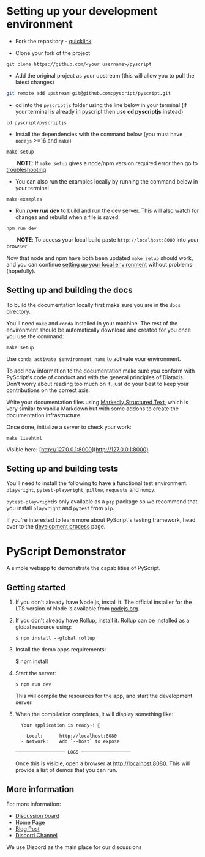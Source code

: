 # Setting up your development environment

-   Fork the repository - [quicklink](https://github.com/pyscript/pyscript/fork)

-   Clone your fork of the project

```
git clone https://github.com/<your username>/pyscript
```

-   Add the original project as your upstream (this will allow you to pull the latest changes)

```sh
git remote add upstream git@github.com:pyscript/pyscript.git
```

-   cd into the `pyscriptjs` folder using the line below in your terminal (if your terminal is already in pyscript then use **cd pyscriptjs** instead)

```
cd pyscript/pyscriptjs
```

-   Install the dependencies with the command below (you must have `nodejs` >=16 and `make`)

```
make setup
```

&nbsp;&nbsp;&nbsp;&nbsp;&nbsp;&nbsp; **NOTE**: If `make setup` gives a node/npm version required error then go to [troubleshooting](https://github.com/pyscript/pyscript/blob/main/TROUBLESHOOTING.md)

-   You can also run the examples locally by running the command below in your terminal

```
make examples
```

-   Run **_npm run dev_** to build and run the dev server. This will also watch for changes and rebuild when a file is saved.

```
npm run dev
```

&nbsp;&nbsp;&nbsp;&nbsp;&nbsp;&nbsp; **NOTE**: To access your local build paste `http://localhost:8080` into your browser

Now that node and npm have both been updated `make setup` should work, and you can continue [setting up your local environment](setting-up-environment.md) without problems (hopefully).

## Setting up and building the docs

To build the documentation locally first make sure you are in the `docs` directory.

You'll need `make` and `conda` installed in your machine. The rest of the environment should be automatically download and created for you once you use the command:

```
make setup
```

Use `conda activate $environment_name` to activate your environment.

To add new information to the documentation make sure you conform with PyScript's code of conduct and with the general principles of Diataxis. Don't worry about reading too much on it, just do your best to keep your contributions on the correct axis.

Write your documentation files using [Markedly Structured Text](https://myst-parser.readthedocs.io/en/latest/syntax/optional.html), which is very similar to vanilla Markdown but with some addons to create the documentation infrastructure.

Once done, initialize a server to check your work:

```
make livehtml
```

Visible here: [http://127.0.0.1:8000](http://127.0.0.1:8000)

## Setting up and building tests

You'll need to install the following to have a functional test environment: `playwright`, `pytest-playwright`, `pillow`, `requests` and `numpy`.

`pytest-playwright`is only available as a `pip` package so we recommend that you install `playwright` and `pytest` from `pip`.

If you're interested to learn more about PyScript's testing framework, head over to the [development process](developing.md) page.

# PyScript Demonstrator

A simple webapp to demonstrate the capabilities of PyScript.

## Getting started

1.  If you don't already have Node.js, install it. The official installer for the
    LTS version of Node is available from [nodejs.org](https://nodejs.org/).

2.  If you don't already have Rollup, install it. Rollup can be installed as a
    global resource using:

        $ npm install --global rollup

3.  Install the demo apps requirements:

    $ npm install

4.  Start the server:

        $ npm run dev

    This will compile the resources for the app, and start the development server.

5.  When the compilation completes, it will display something like:

          Your application is ready~! 🚀

          - Local:      http://localhost:8080
          - Network:    Add `--host` to expose

        ────────────────── LOGS ──────────────────

    Once this is visible, open a browser at
    [http://localhost:8080](http://localhost:8080). This will provide a list of
    demos that you can run.

## More information

For more information:

-   [Discussion board](https://community.anaconda.cloud/c/tech-topics/pyscript)
-   [Home Page](https://pyscript.net/)
-   [Blog Post](https://engineering.anaconda.com/2022/04/welcome-pyscript.html)
-   [Discord Channel](https://discord.gg/BYB2kvyFwm)

We use Discord as the main place for our discussions
